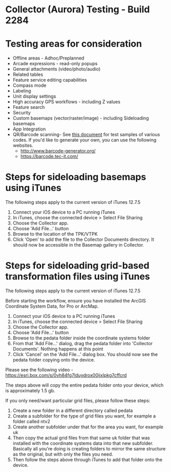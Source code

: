 # Collector (Aurora) Testing - Build 2284

# Testing areas for consideration
- Offline areas - Adhoc/Preplanned
- Arcade expressions - read-only popups
- General attachments (video/photo/audio)
- Related tables
- Feature service editing capabilities 
- Compass mode
- Labeling
- Unit display settings
- High accuracy GPS workflows - including Z values 
- Feature search
- Security
- Custom basemaps (vector/raster/image) - including Sideloading basemaps
- App Integration
- QR/Barcode scanning- See [this document](https://esri.box.com/s/0h9ux1hu612z6muv4fwl5mwfqklh7l2q) for test samples of various codes. If you'd like to generate your own, you can use the following websites.
   - http://www.barcode-generator.org/
   - https://barcode.tec-it.com/

# Steps for sideloading basemaps using iTunes
The following steps apply to the current version of iTunes 12.7.5

1. Connect your iOS device to a PC running iTunes
2. In iTunes, choose the connected device > Select File Sharing
3. Choose the Collector app.
4. Choose 'Add File...' button
5. Browse to the location of the TPK/VTPK
6. Click 'Open' to add the file to the Collector Documents directory. It should now be accessible in the Basemap gallery in Collector. 

# Steps for sideloading grid-based transformation files using iTunes
The following steps apply to the current version of iTunes 12.7.5

Before starting the workflow, ensure you have installed the ArcGIS Coordinate System Data, for Pro or ArcMap. 

1. Connect your iOS device to a PC running iTunes
2. In iTunes, choose the connected device > Select File Sharing
3. Choose the Collector app.
4. Choose 'Add File...' button
5. Browse to the pedata folder inside the coordinate systems folder
6. From that 'Add File...' dialog, drag the pedata folder into 'Collector Documents'. Nothing happens at this point
7. Click 'Cancel' on the 'Add File...' dialog box. You should now see the pedata folder copying onto the device. 

Please see the following video - https://esri.box.com/s/0vh84fg7lduydrox00ijxlpkg7cffcrd

The steps above will copy the entire pedata folder onto your device, which is approximately 1.5 gb. 

If you only need/want particular grid files, please follow these steps:
1. Create a new folder in a different directory called pedata
2. Create a subfolder for the type of grid files you want, for example a folder called ntv2
3. Create another subfolder under that for the area you want, for example uk
4. Then copy the actual grid files from that same uk folder that was installed with the coordinate systems data into that new subfolder. Basically all you're doing is creating folders to mirror the same structure as the original, but with only the files you need. 
5. Then follow the steps above through iTunes to add that folder onto the device. 
